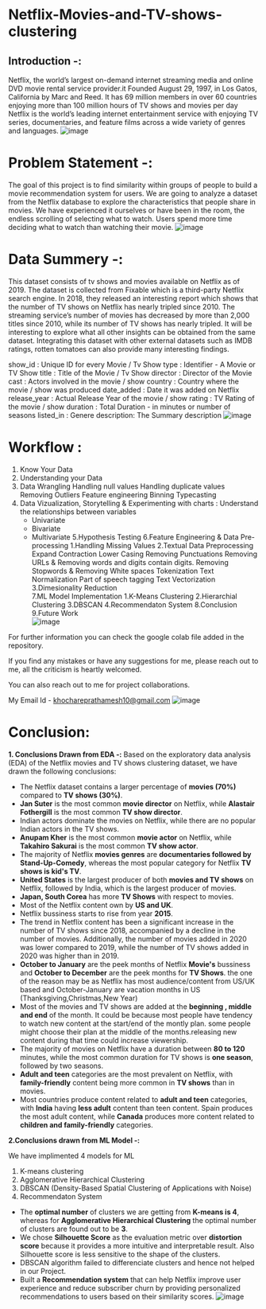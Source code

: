 # Netflix-Movies-and-TV-shows-clustering
## Introduction -:
Netflix, the world’s largest on-demand internet streaming media and online DVD movie rental service provider.it Founded August 29, 1997, in Los Gatos, California by Marc and Reed. It has 69 million members in over 60 countries enjoying more than 100 million hours of TV shows and movies per day Netflix is the world’s leading internet entertainment service with enjoying TV series, documentaries, and feature films across a wide variety of genres and languages.
![image](https://github.com/PrathameshKhochare/Netflix-Movies-and-TV-shows-clustering/assets/121234763/42363a54-bf86-46d1-8453-48d192016d97)

# Problem Statement -:
The goal of this project is to find similarity within groups of people to build a movie recommendation system for users. We are going to analyze a dataset from the Netflix database to explore the characteristics that people share in movies. We have experienced it ourselves or have been in the room, the endless scrolling of selecting what to watch. Users spend more time deciding what to watch than watching their movie.
![image](https://github.com/PrathameshKhochare/Netflix-Movies-and-TV-shows-clustering/assets/121234763/26b77ec0-1983-45ec-b654-7eb6b4fada67)

# Data Summery -:
This dataset consists of tv shows and movies available on Netflix as of 2019. The dataset is collected from Fixable which is a third-party Netflix search engine. In 2018, they released an interesting report which shows that the number of TV shows on Netflix has nearly tripled since 2010. The streaming service’s number of movies has decreased by more than 2,000 titles since 2010, while its number of TV shows has nearly tripled. It will be interesting to explore what all other insights can be obtained from the same dataset. Integrating this dataset with other external datasets such as IMDB ratings, rotten tomatoes can also provide many interesting findings.

show_id : Unique ID for every Movie / Tv Show
type : Identifier - A Movie or TV Show
title : Title of the Movie / Tv Show
director : Director of the Movie
cast : Actors involved in the movie / show
country : Country where the movie / show was produced
date_added : Date it was added on Netflix
release_year : Actual Release Year of the movie / show
rating : TV Rating of the movie / show
duration : Total Duration - in minutes or number of seasons
listed_in : Genere
description: The Summary description
![image](https://github.com/PrathameshKhochare/Netflix-Movies-and-TV-shows-clustering/assets/121234763/1f8b6a2d-1440-4dfe-aae6-19956fd08b39)

# Workflow :
1. Know Your Data
2. Understanding your Data
3. Data Wrangling
     Handling null values
     Handling duplicate values
     Removing Outliers
     Feature engineering
     Binning
     Typecasting
4. Data Vizualization, Storytelling & Experimenting with charts : Understand the relationships between variables
    * Univariate
    * Bivariate
    * Multivariate
5.Hypothesis Testing
6.Feature Engineering & Data Pre-processing
    1.Handling Missing Values
    2.Textual Data Preprocessing
         Expand Contraction
         Lower Casing
         Removing Punctuations
         Removing URLs & Removing words and digits contain digits.
         Removing Stopwords & Removing White spaces
         Tokenization
         Text Normalization
         Part of speech tagging
         Text Vectorization
    3.Dimesionality Reduction      
7.ML Model Implementation
        1.K-Means Clustering
        2.Hierarchial Clustering
        3.DBSCAN
        4.Recommendaton System
8.Conclusion
9.Future Work        
![image](https://github.com/PrathameshKhochare/Netflix-Movies-and-TV-shows-clustering/assets/121234763/1f8b6a2d-1440-4dfe-aae6-19956fd08b39)

For further information you can check the google colab file added in the repository.

If you find any mistakes or have any suggestions for me, please reach out to me, all the criticism is heartly welcomed.

You can also reach out to me for project collaborations.

My Email Id - khochareprathamesh10@gmail.com
![image](https://github.com/PrathameshKhochare/Netflix-Movies-and-TV-shows-clustering/assets/121234763/1f8b6a2d-1440-4dfe-aae6-19956fd08b39)

# Conclusion:

**1. Conclusions Drawn from EDA -:**
Based on the exploratory data analysis (EDA) of the Netflix movies and TV shows clustering dataset, we have drawn the following conclusions:

* The Netflix dataset contains a larger percentage of **movies (70%)** compared to **TV shows (30%)**.
* **Jan Suter** is the most common **movie director** on Netflix, while **Alastair Fothergill** is the most common **TV show director**.
* Indian actors dominate the movies on Netflix, while there are no popular Indian actors in the TV shows.
* **Anupam Kher** is the most common **movie actor** on Netflix, while **Takahiro Sakurai** is the most common **TV show actor**.
* The majority of Netflix **movies genres** are **documentaries followed by Stand-Up-Comedy**, whereas the most popular category for Netflix **TV shows is kid's TV**.
* **United States** is the largest producer of both **movies and TV shows** on Netflix, followed by India, which is the largest producer of movies.
* **Japan, South Corea** has more **TV Shows** with respect to movies.
* Most of the Netflix content own by **US and UK**.
* Netflix bussiness starts to rise from year **2015**.
* The trend in Netflix content has been a significant increase in the number of TV shows since 2018, accompanied by a decline in the number of movies. Additionally, the number of movies added in 2020 was lower compared to 2019, while the number of TV shows added in 2020 was higher than in 2019.
* **October to January** are the peek months of Netflix **Movie's** bussiness and **October to December** are the peek months for **TV Shows**. the one of the reason may be as Netflix has most audience/content from US/UK based and October-January are vacation months in US (Thanksgiving,Christmas,New Year)
* Most of the movies and TV shows are added at the **beginning , middle and end** of the month. It could be because most people have tendency to watch new content at the start/end of the montly plan. some people might choose their plan at the middle of the months.releasing new content during that time could increase viewership.
* The majority of movies on Netflix have a duration between **80 to 120** minutes, while the most common duration for TV shows is **one season**, followed by two seasons.
* **Adult and teen** categories are the most prevalent on Netflix, with **family-friendly** content being more common in **TV shows** than in movies.
* Most countries produce content related to **adult and teen** categories, with **India** having **less adult** content than teen content. Spain produces the most adult content, while **Canada** produces more content related to **children and family-friendly** categories.

**2.Conclusions drawn from ML Model -:**

We have implimented 4 models for ML

1. K-means clustering
2. Agglomerative Hierarchical Clustering
3. DBSCAN (Density-Based Spatial Clustering of Applications with Noise)
4. Recommendaton System

* The **optimal number** of clusters we are getting from **K-means is 4**, whereas for **Agglomerative Hierarchical Clustering** the optimal number of clusters are found out to be **3**.
* We chose **Silhouette Score** as the evaluation metric over **distortion score** because it provides a more intuitive and interpretable result. Also Silhouette score is less sensitive to the shape of the clusters.
* DBSCAN algorithm failed to differenciate clusters and hence not helped in our Project. 
* Built a **Recommendation system** that can help Netflix improve user experience and reduce subscriber churn by providing personalized recommendations to users based on their similarity scores.
![image](https://github.com/PrathameshKhochare/Netflix-Movies-and-TV-shows-clustering/assets/121234763/1f8b6a2d-1440-4dfe-aae6-19956fd08b39)
